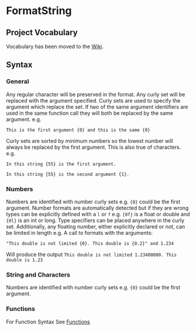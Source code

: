 # FormatString

## Project Vocabulary
Vocabulary has been moved to the [Wiki](https://github.com/mossx-dev/FormatString/wiki).



## Syntax 

### General
Any regular character will be preserved in the format. Any curly set will be replaced with the argument specified. 
Curly sets are used to specify the argument which replace the set. If two of the same
argument identifiers are used in the same function call they will both be replaced by the same argument.
e.g.
```
This is the first argument {0} and this is the same {0}
```
Curly sets are sorted by minimum numbers so the lowest number will always be replaced by the first argument.
This is also true of characters. e.g. 
```
In this string {55} is the first argument.
```
```
In this string {55} is the second argument {1}.
```

### Numbers
Numbers are identified with number curly sets e.g. `{0}` could be the first argument. 
Number formats are automatically detected but if they are wrong types can be explicitly
defined with a `l` or `f` e.g. `{0f}` is a float or double and `{0l}` is an int or long. Type specifiers can 
be placed anywhere in the curly set. Additionally, any floating number, either explicitly declared or not, 
can be limited in length e.g. A call to formats with the arguments:
```
"This double is not limited {0}. This double is {0.2}" and 1.234
```
Will produce the output `This double is not limited 1.23400000. This double is 1.23`

### String and Characters
Numbers are identified with number curly sets e.g. `{0}` could be the first argument.

### Functions
For Function Syntax See [Functions](https://github.com/mossx-dev/FormatString/wiki/Functions)



